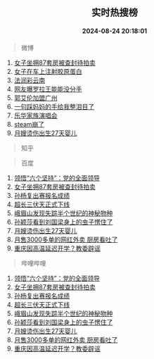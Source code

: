 <div align="center"><h2>实时热搜榜</h2><h4>2024-08-24 20:18:01</h4></div>

> 微博  

1. [女子坐拥87套房被查封待拍卖](https://s.weibo.com/weibo?q=%23%E5%A5%B3%E5%AD%90%E5%9D%90%E6%8B%A587%E5%A5%97%E6%88%BF%E8%A2%AB%E6%9F%A5%E5%B0%81%E5%BE%85%E6%8B%8D%E5%8D%96%23&t=31&band_rank=1&Refer=top)<br />
2. [女子在车上注射胶原蛋白](https://s.weibo.com/weibo?q=%23%E5%A5%B3%E5%AD%90%E5%9C%A8%E8%BD%A6%E4%B8%8A%E6%B3%A8%E5%B0%84%E8%83%B6%E5%8E%9F%E8%9B%8B%E7%99%BD%23&t=31&band_rank=2&Refer=top)<br />
3. [法润彩云南](https://s.weibo.com/weibo?q=%23%E6%B3%95%E6%B6%A6%E5%BD%A9%E4%BA%91%E5%8D%97%23&t=31&band_rank=3&Refer=top)<br />
4. [网友曝罗拉王能能没分手](https://s.weibo.com/weibo?q=%23%E7%BD%91%E5%8F%8B%E6%9B%9D%E7%BD%97%E6%8B%89%E7%8E%8B%E8%83%BD%E8%83%BD%E6%B2%A1%E5%88%86%E6%89%8B%23&t=31&band_rank=4&Refer=top)<br />
5. [郭艾伦加盟广州](https://s.weibo.com/weibo?q=%23%E9%83%AD%E8%89%BE%E4%BC%A6%E5%8A%A0%E7%9B%9F%E5%B9%BF%E5%B7%9E%23&t=31&band_rank=5&Refer=top)<br />
6. [一句踩妈妈的手给我整泪目了](https://s.weibo.com/weibo?q=%23%E4%B8%80%E5%8F%A5%E8%B8%A9%E5%A6%88%E5%A6%88%E7%9A%84%E6%89%8B%E7%BB%99%E6%88%91%E6%95%B4%E6%B3%AA%E7%9B%AE%E4%BA%86%23&t=31&band_rank=6&Refer=top)<br />
7. [乐华家族演唱会](https://s.weibo.com/weibo?q=%E4%B9%90%E5%8D%8E%E5%AE%B6%E6%97%8F%E6%BC%94%E5%94%B1%E4%BC%9A&t=31&band_rank=7&Refer=top)<br />
8. [steam崩了](https://s.weibo.com/weibo?q=steam%E5%B4%A9%E4%BA%86&t=31&band_rank=8&Refer=top)<br />
9. [月嫂烫伤出生27天婴儿](https://s.weibo.com/weibo?q=%23%E6%9C%88%E5%AB%82%E7%83%AB%E4%BC%A4%E5%87%BA%E7%94%9F27%E5%A4%A9%E5%A9%B4%E5%84%BF%23&t=31&band_rank=9&Refer=top)<br />

> 知乎  


> 百度  

1. [领悟“六个坚持”：党的全面领导](https://www.baidu.com/s?wd=%E9%A2%86%E6%82%9F%E2%80%9C%E5%85%AD%E4%B8%AA%E5%9D%9A%E6%8C%81%E2%80%9D%EF%BC%9A%E5%85%9A%E7%9A%84%E5%85%A8%E9%9D%A2%E9%A2%86%E5%AF%BC&sa=fyb_news&rsv_dl=fyb_news)<br />
2. [女子坐拥87套房被查封待拍卖](https://www.baidu.com/s?wd=%E5%A5%B3%E5%AD%90%E5%9D%90%E6%8B%A587%E5%A5%97%E6%88%BF%E8%A2%AB%E6%9F%A5%E5%B0%81%E5%BE%85%E6%8B%8D%E5%8D%96&sa=fyb_news&rsv_dl=fyb_news)<br />
3. [孙杨复出赛报名成绩](https://www.baidu.com/s?wd=%E5%AD%99%E6%9D%A8%E5%A4%8D%E5%87%BA%E8%B5%9B%E6%8A%A5%E5%90%8D%E6%88%90%E7%BB%A9&sa=fyb_news&rsv_dl=fyb_news)<br />
4. [超长三伏天正式下线](https://www.baidu.com/s?wd=%E8%B6%85%E9%95%BF%E4%B8%89%E4%BC%8F%E5%A4%A9%E6%AD%A3%E5%BC%8F%E4%B8%8B%E7%BA%BF&sa=fyb_news&rsv_dl=fyb_news)<br />
5. [峨眉山发现失踪半个世纪的神秘物种](https://www.baidu.com/s?wd=%E5%B3%A8%E7%9C%89%E5%B1%B1%E5%8F%91%E7%8E%B0%E5%A4%B1%E8%B8%AA%E5%8D%8A%E4%B8%AA%E4%B8%96%E7%BA%AA%E7%9A%84%E7%A5%9E%E7%A7%98%E7%89%A9%E7%A7%8D&sa=fyb_news&rsv_dl=fyb_news)<br />
6. [孙颖莎看到刘国梁身上的虫子愣住了](https://www.baidu.com/s?wd=%E5%AD%99%E9%A2%96%E8%8E%8E%E7%9C%8B%E5%88%B0%E5%88%98%E5%9B%BD%E6%A2%81%E8%BA%AB%E4%B8%8A%E7%9A%84%E8%99%AB%E5%AD%90%E6%84%A3%E4%BD%8F%E4%BA%86&sa=fyb_news&rsv_dl=fyb_news)<br />
7. [月嫂烫伤出生27天婴儿](https://www.baidu.com/s?wd=%E6%9C%88%E5%AB%82%E7%83%AB%E4%BC%A4%E5%87%BA%E7%94%9F27%E5%A4%A9%E5%A9%B4%E5%84%BF&sa=fyb_news&rsv_dl=fyb_news)<br />
8. [月售3000多单的网红外卖 厨房看吐了](https://www.baidu.com/s?wd=%E6%9C%88%E5%94%AE3000%E5%A4%9A%E5%8D%95%E7%9A%84%E7%BD%91%E7%BA%A2%E5%A4%96%E5%8D%96+%E5%8E%A8%E6%88%BF%E7%9C%8B%E5%90%90%E4%BA%86&sa=fyb_news&rsv_dl=fyb_news)<br />
9. [重庆因高温延迟开学？教委辟谣](https://www.baidu.com/s?wd=%E9%87%8D%E5%BA%86%E5%9B%A0%E9%AB%98%E6%B8%A9%E5%BB%B6%E8%BF%9F%E5%BC%80%E5%AD%A6%EF%BC%9F%E6%95%99%E5%A7%94%E8%BE%9F%E8%B0%A3&sa=fyb_news&rsv_dl=fyb_news)<br />

> 哔哩哔哩  

1. [领悟“六个坚持”：党的全面领导](https://www.baidu.com/s?wd=%E9%A2%86%E6%82%9F%E2%80%9C%E5%85%AD%E4%B8%AA%E5%9D%9A%E6%8C%81%E2%80%9D%EF%BC%9A%E5%85%9A%E7%9A%84%E5%85%A8%E9%9D%A2%E9%A2%86%E5%AF%BC&sa=fyb_news&rsv_dl=fyb_news)<br />
2. [女子坐拥87套房被查封待拍卖](https://www.baidu.com/s?wd=%E5%A5%B3%E5%AD%90%E5%9D%90%E6%8B%A587%E5%A5%97%E6%88%BF%E8%A2%AB%E6%9F%A5%E5%B0%81%E5%BE%85%E6%8B%8D%E5%8D%96&sa=fyb_news&rsv_dl=fyb_news)<br />
3. [孙杨复出赛报名成绩](https://www.baidu.com/s?wd=%E5%AD%99%E6%9D%A8%E5%A4%8D%E5%87%BA%E8%B5%9B%E6%8A%A5%E5%90%8D%E6%88%90%E7%BB%A9&sa=fyb_news&rsv_dl=fyb_news)<br />
4. [超长三伏天正式下线](https://www.baidu.com/s?wd=%E8%B6%85%E9%95%BF%E4%B8%89%E4%BC%8F%E5%A4%A9%E6%AD%A3%E5%BC%8F%E4%B8%8B%E7%BA%BF&sa=fyb_news&rsv_dl=fyb_news)<br />
5. [峨眉山发现失踪半个世纪的神秘物种](https://www.baidu.com/s?wd=%E5%B3%A8%E7%9C%89%E5%B1%B1%E5%8F%91%E7%8E%B0%E5%A4%B1%E8%B8%AA%E5%8D%8A%E4%B8%AA%E4%B8%96%E7%BA%AA%E7%9A%84%E7%A5%9E%E7%A7%98%E7%89%A9%E7%A7%8D&sa=fyb_news&rsv_dl=fyb_news)<br />
6. [孙颖莎看到刘国梁身上的虫子愣住了](https://www.baidu.com/s?wd=%E5%AD%99%E9%A2%96%E8%8E%8E%E7%9C%8B%E5%88%B0%E5%88%98%E5%9B%BD%E6%A2%81%E8%BA%AB%E4%B8%8A%E7%9A%84%E8%99%AB%E5%AD%90%E6%84%A3%E4%BD%8F%E4%BA%86&sa=fyb_news&rsv_dl=fyb_news)<br />
7. [月嫂烫伤出生27天婴儿](https://www.baidu.com/s?wd=%E6%9C%88%E5%AB%82%E7%83%AB%E4%BC%A4%E5%87%BA%E7%94%9F27%E5%A4%A9%E5%A9%B4%E5%84%BF&sa=fyb_news&rsv_dl=fyb_news)<br />
8. [月售3000多单的网红外卖 厨房看吐了](https://www.baidu.com/s?wd=%E6%9C%88%E5%94%AE3000%E5%A4%9A%E5%8D%95%E7%9A%84%E7%BD%91%E7%BA%A2%E5%A4%96%E5%8D%96+%E5%8E%A8%E6%88%BF%E7%9C%8B%E5%90%90%E4%BA%86&sa=fyb_news&rsv_dl=fyb_news)<br />
9. [重庆因高温延迟开学？教委辟谣](https://www.baidu.com/s?wd=%E9%87%8D%E5%BA%86%E5%9B%A0%E9%AB%98%E6%B8%A9%E5%BB%B6%E8%BF%9F%E5%BC%80%E5%AD%A6%EF%BC%9F%E6%95%99%E5%A7%94%E8%BE%9F%E8%B0%A3&sa=fyb_news&rsv_dl=fyb_news)<br />
